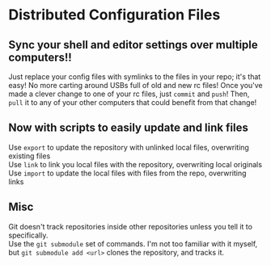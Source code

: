 # Distributed Configuration Files

Sync your shell and editor settings over multiple computers!!
-
Just replace your config files with symlinks to the files in your repo; it's that easy!
No more carting around USBs full of old and new rc files! Once you've made a clever change to one of your rc files, just `commit` and `push`! Then, `pull` it to any of your other computers that could benefit from that change!

Now with scripts to easily update and link files
-
Use `export` to update the repository with unlinked local files, overwriting existing files  
Use `link` to link you local files with the repository, overwriting local originals  
Use `import` to update the local files with files from the repo, overwriting links  

Misc
-
Git doesn't track repositories inside other repositories unless you tell it to specifically.  
Use the `git submodule` set of commands. I'm not too familiar with it myself, but `git submodule add <url>` clones the repository, and tracks it.
